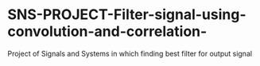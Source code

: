 # SNS-PROJECT-Filter-signal-using-convolution-and-correlation-
Project of Signals and Systems in which finding best filter for output signal
